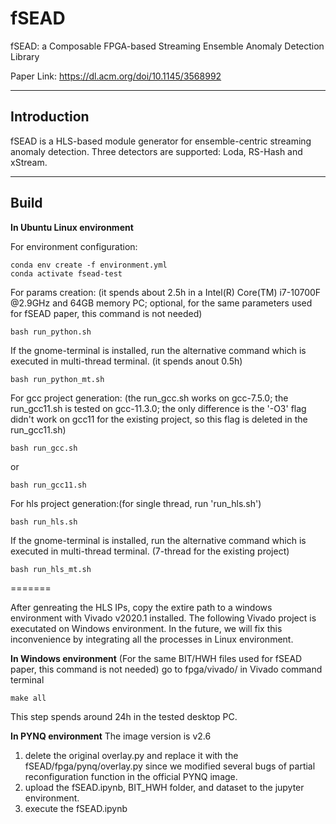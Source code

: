 # fSEAD
fSEAD: a Composable FPGA-based Streaming Ensemble Anomaly Detection Library

Paper Link: https://dl.acm.org/doi/10.1145/3568992

--------------------------------------------------------------------------------
Introduction
--------------------------------------------------------------------------------

fSEAD is a HLS-based module generator for ensemble-centric streaming anomaly detection.
Three detectors are supported: Loda, RS-Hash and xStream.

--------------------------------------------------------------------------------
Build
--------------------------------------------------------------------------------
**In Ubuntu Linux environment**

For environment configuration:
```
conda env create -f environment.yml
conda activate fsead-test
```
For params creation: (it spends about 2.5h in a Intel(R) Core(TM) i7-10700F @2.9GHz and 64GB memory PC; optional, for the same parameters used for fSEAD paper, this command is not needed)
```
bash run_python.sh 
```
If the gnome-terminal is installed, run the alternative command which is executed in multi-thread terminal. (it spends anout 0.5h)
```
bash run_python_mt.sh 
```
For gcc project generation: (the run_gcc.sh works on gcc-7.5.0; the run_gcc11.sh is tested on gcc-11.3.0; the only difference is the '-O3' flag didn't work on gcc11 for the existing project, so this flag is deleted in the run_gcc11.sh)
```
bash run_gcc.sh 
```
or
```
bash run_gcc11.sh 
```
For hls project generation:(for single thread, run 'run_hls.sh')
```
bash run_hls.sh 
```
If the gnome-terminal is installed, run the alternative command which is executed in multi-thread terminal. (7-thread for the existing project)
```
bash run_hls_mt.sh 
```
=======

After genreating the HLS IPs, copy the extire path to a windows environment with Vivado v2020.1 installed. The following Vivado project is executated on Windows environment. In the future, we will fix this inconvenience by integrating all the processes in Linux environment.

**In Windows environment**
(For the same BIT/HWH files used for fSEAD paper, this command is not needed)
go to fpga/vivado/ in Vivado command terminal
```
make all
```
This step spends around 24h in the tested desktop PC.

**In PYNQ environment**
The image version is v2.6
1. delete the original overlay.py and replace it with the fSEAD/fpga/pynq/overlay.py since we modified several bugs of partial reconfiguration function in the official PYNQ image.
2. upload the fSEAD.ipynb, BIT_HWH folder, and dataset to the jupyter environment.
3. execute the fSEAD.ipynb
